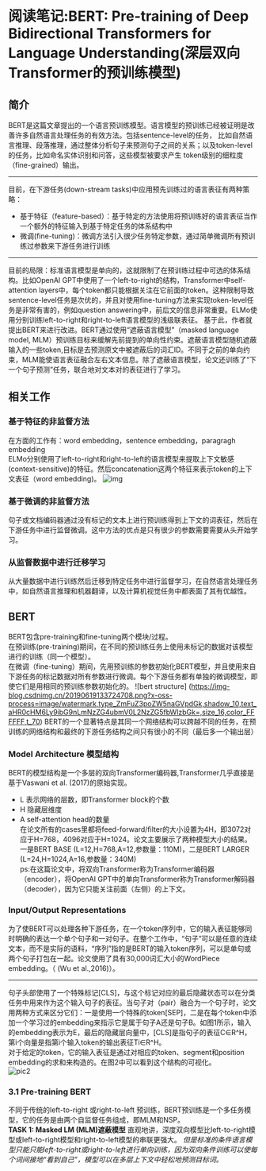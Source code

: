 # 阅读笔记:BERT: Pre-training of Deep Bidirectional Transformers for Language Understanding(深层双向Transformer的预训练模型)
## 简介
BERT是这篇文章提出的一个语言预训练模型。语言模型的预训练已经被证明是改善许多自然语言处理任务的有效方法。包括sentence-level的任务，
比如自然语言推理、段落推理，通过整体分析句子来预测句子之间的关系；以及token-level的任务，比如命名实体识别和问答，这些模型被要求产生
token级别的细粒度（fine-grained）输出。
***
  目前，在下游任务(down-stream tasks)中应用预先训练过的语言表征有两种策略：
  - 基于特征（feature-based）：基于特定的方法使用将预训练好的语言表征当作一个额外的特征输入到基于特定任务的体系结构中
  - 微调(fine-tuning)：微调方法引入很少任务特定参数，通过简单微调所有预训练过参数来下游任务进行训练
***
目前的局限：标准语言模型是单向的，这就限制了在预训练过程中可选的体系结构。比如OpenAI GPT中使用了一个left-to-right的结构，Transformer中self-attention layers中，每个token都只能根据关注在它前面的token。这种限制导致sentence-level任务是次优的，并且对使用fine-tuning方法来实现token-level任务是非常有害的，例如question answering中，前后文的信息非常重要。ELMo使用分别训练left-to-right和right-to-left语言模型的浅级联表征。
基于此，作者就提出BERT来进行改进。BERT通过使用“遮蔽语言模型”（masked language model, MLM）预训练目标来缓解先前提到的单向性约束。遮蔽语言模型随机遮蔽输入的一些token,目标是去预测原文中被遮蔽后的词汇ID。不同于之前的单向约束，MLM能使语言表征融合左右文本信息。除了遮蔽语言模型，论文还训练了“下一个句子预测”任务，联合地对文本对的表征进行了学习。

## 相关工作
### 基于特征的非监督方法
在方面的工作有：word embedding，sentence embedding，paragragh embedding  
ELMo分别使用了left-to-right和right-to-left的语言模型来提取上下文敏感(context-sensitive)的特征。然后concatenation这两个特征来表示token的上下文表征（word embedding)。
![img](https://img-blog.csdnimg.cn/20190619133650508.png?x-oss-process=image/watermark,type_ZmFuZ3poZW5naGVpdGk,shadow_10,text_aHR0cHM6Ly9ibG9nLmNzZG4ubmV0L2NzZG5fbWlzbGk=,size_16,color_FFFFFF,t_70)
### 基于微调的非监督方法
句子或文档编码器通过没有标记的文本上进行预训练得到上下文的词表征，然后在下游任务中进行监督微调。这中方法的优点是只有很少的参数需要需要从头开始学习。
### 从监督数据中进行迁移学习
从大量数据中进行训练然后迁移到特定任务中进行监督学习，在自然语言处理任务中，如自然语言推理和机器翻译，以及计算机视觉任务中都表面了其有优越性。

## BERT
BERT包含pre-training和fine-tuning两个模块/过程。  
在预训练(pre-training)期间，在不同的预训练任务上使用未标记的数据对该模型进行的训练（同一个模型）。  
在微调（fine-tuning）期间，先用预训练的参数初始化BERT模型，并且使用来自下游任务的标记数据对所有参数进行微调。每个下游任务都有单独的微调模型，即使它们是用相同的预训练参数初始化的。
![bert structure] (https://img-blog.csdnimg.cn/20190619133724708.png?x-oss-process=image/watermark,type_ZmFuZ3poZW5naGVpdGk,shadow_10,text_aHR0cHM6Ly9ibG9nLmNzZG4ubmV0L2NzZG5fbWlzbGk=,size_16,color_FFFFFF,t_70)
BERT的一个显著特点是其同一个网络结构可以跨越不同的任务，在预训练的网络结构和最终的下游任务结构之间只有很小的不同（最后多一个输出层）  
### Model Architecture 模型结构
BERT的模型结构是一个多层的双向Transformer编码器,Transformer几乎直接是基于Vaswani et al. (2017)的原始实现。
- L 表示网络的层数，即Transformer block的个数  
- H 隐藏层维度  
- A self-attention head的数量  
在论文所有的cases里都将feed-forward/filter的大小设置为4H，即3072对应于H=768，4096对应于H=1024。论文主要展示了两种模型大小的结果。一是BERT BASE (L=12,H=768,A=12,参数量：110M)，二是BERT LARGER (L=24,H=1024,A=16,参数量：340M)  
ps:在这篇论文中，将双向Transformer称为Transformer编码器（encoder），将OpenAI GPT中的单向Transformer称为Transformer解码器（decoder），因为它只能关注前面（左侧）的上下文。

### Input/Output Representations
为了使BERT可以处理各种下游任务，在一个token序列中，它的输入表征能够同时明确的表达一个单个句子和一对句子。在整个工作中，“句子”可以是任意的连续文本，而不是实际的语料，“序列”指的是BERT的输入token序列，可以是单句或两个句子打包在一起。论文使用了具有30,000词汇大小的WordPiece embedding。（ (Wu et al.,2016)）。
***
句子头部使用了一个特殊标记[CLS]，与这个标记对应的最后隐藏状态可以在分类任务中用来作为这个输入句子的表征。当句子对（pair）融合为一个句子时，论文用两种方式来区分它们：一是使用一个特殊的token[SEP]，二是在每个token中添加一个学习过的embedding来指示它是属于句子A还是句子B。如图1所示，输入的embedding表示为E，最后的隐藏层向量中，[CLS]是指句子的表征C∈R^H，第i个向量是指第i个输入token的输出表征Ti∈R^H。  
对于给定的token，它的输入表征是通过对相应的token、segment和position embedding的求和来构造的。在图2中可以看到这个结构的可视化。  
![pic2](https://img-blog.csdnimg.cn/20190619133806557.png?x-oss-process=image/watermark,type_ZmFuZ3poZW5naGVpdGk,shadow_10,text_aHR0cHM6Ly9ibG9nLmNzZG4ubmV0L2NzZG5fbWlzbGk=,size_16,color_FFFFFF,t_70)  

### 3.1 Pre-training BERT
不同于传统的left-to-right 或right-to-left 预训练，BERT预训练是一个多任务模型，它的任务是由两个自监督任务组成，即MLM和NSP。  
**TASK 1: Masked LM (MLM)遮蔽模型** 
直观地讲，深度双向模型比left-to-right模型或left-to-right模型和right-to-left模型的串联更强大。 *但是标准的条件语言模型只能只能left-to-right或right-to-left进行单向训练，因为双向条件训练可以使每个词间接地“看到自己”，模型可以在多层上下文中轻松地预测目标词。*
